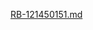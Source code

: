 [RB-121450151.md](https://github.com/sains-data/SD3203-Teknologi-Basis-Data/files/15470654/RB-121450151.md)
